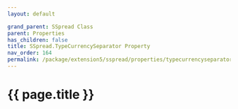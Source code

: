 ```yaml
---
layout: default

grand_parent: SSpread Class
parent: Properties
has_children: false
title: SSpread.TypeCurrencySeparator Property
nav_order: 164
permalink: /package/extension5/sspread/properties/typecurrencyseparator
---
```

# {{ page.title }}